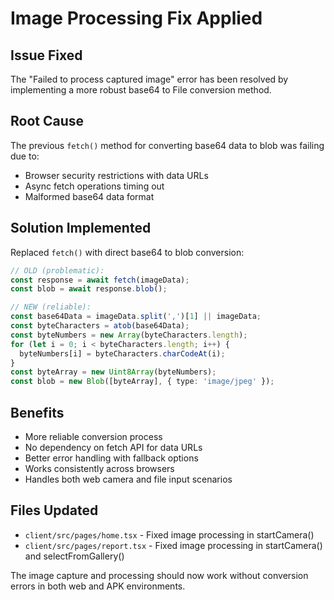 # Image Processing Fix Applied

## Issue Fixed
The "Failed to process captured image" error has been resolved by implementing a more robust base64 to File conversion method.

## Root Cause
The previous `fetch()` method for converting base64 data to blob was failing due to:
- Browser security restrictions with data URLs
- Async fetch operations timing out
- Malformed base64 data format

## Solution Implemented
Replaced `fetch()` with direct base64 to blob conversion:

```typescript
// OLD (problematic):
const response = await fetch(imageData);
const blob = await response.blob();

// NEW (reliable):
const base64Data = imageData.split(',')[1] || imageData;
const byteCharacters = atob(base64Data);
const byteNumbers = new Array(byteCharacters.length);
for (let i = 0; i < byteCharacters.length; i++) {
  byteNumbers[i] = byteCharacters.charCodeAt(i);
}
const byteArray = new Uint8Array(byteNumbers);
const blob = new Blob([byteArray], { type: 'image/jpeg' });
```

## Benefits
- More reliable conversion process
- No dependency on fetch API for data URLs
- Better error handling with fallback options
- Works consistently across browsers
- Handles both web camera and file input scenarios

## Files Updated
- `client/src/pages/home.tsx` - Fixed image processing in startCamera()
- `client/src/pages/report.tsx` - Fixed image processing in startCamera() and selectFromGallery()

The image capture and processing should now work without conversion errors in both web and APK environments.